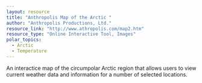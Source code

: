 ```yaml
---
layout: resource
title: "Anthropolis Map of the Arctic "
author: "Anthropolis Productions, Ltd."
resource_link: "http://www.athropolis.com/map2.htm"
resource_type: "Online Interactive Tool, Images"
polar_topics:
  - Arctic
  - Temperature
---
```


An interactice map of the circumpolar Arctic region that allows users to view current weather data and information for a number of selected locations.
